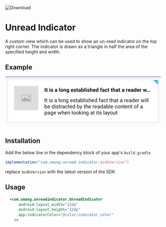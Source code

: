 
![Download](https://api.bintray.com/packages/umangchamaria/umang/unread-indicator/images/download.svg)

# Unread Indicator
A custom view which can be used to show an un-read indicator on the top right corner.
The indicator is drawn as a triangle in half the area of the specified height and width.

## Example

![sample](/assets/example.png)

## Installation

Add the below line in the dependency block of your app's `build.gradle`

```groovy
implementation("com.umang:unread-indicator:$sdkVersion")
```
replace `$sdkVersion` with the latest version of the SDK

## Usage

```xml
  <com.umang.unreadindicator.UnreadIndicator
      android:layout_width="12dp"
      android:layout_height="12dp"
      app:indicatorColor="@color/indicator_color"
    />
``` 